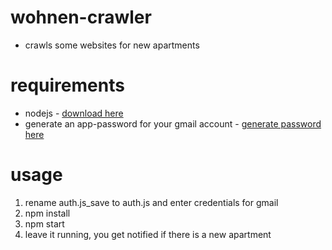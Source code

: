 # wohnen-crawler

- crawls some websites for new apartments

# requirements
- nodejs - [download here](https://nodejs.org/en/download/)
- generate an app-password for your gmail account - [generate password here](https://security.google.com/settings/security/apppasswords)

# usage
1. rename auth.js_save to auth.js and enter credentials for gmail
2. npm install
3. npm start
4. leave it running, you get notified if there is a new apartment
